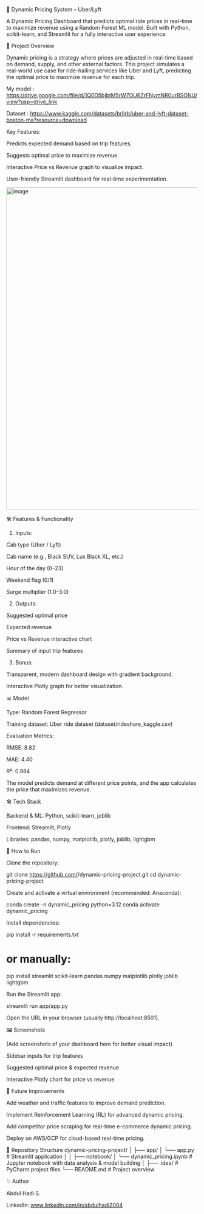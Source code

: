 🚖 Dynamic Pricing System – Uber/Lyft

A Dynamic Pricing Dashboard that predicts optimal ride prices in real-time to maximize revenue using a Random Forest ML model. Built with Python, scikit-learn, and Streamlit for a fully interactive user experience.

📌 Project Overview

Dynamic pricing is a strategy where prices are adjusted in real-time based on demand, supply, and other external factors. This project simulates a real-world use case for ride-hailing services like Uber and Lyft, predicting the optimal price to maximize revenue for each trip.

My model : https://drive.google.com/file/d/1Q0D5bjbtM5rW7OU6ZrFNymNR0urBSONU/view?usp=drive_link

Dataset : https://www.kaggle.com/datasets/brllrb/uber-and-lyft-dataset-boston-ma?resource=download

Key Features:

Predicts expected demand based on trip features.

Suggests optimal price to maximize revenue.

Interactive Price vs Revenue graph to visualize impact.

User-friendly Streamlit dashboard for real-time experimentation.

<img width="1919" height="849" alt="image" src="https://github.com/user-attachments/assets/e02d9ff4-d8bc-4189-8256-97d588bb9b39" />


🛠️ Features & Functionality
1. Inputs:

Cab type (Uber / Lyft)

Cab name (e.g., Black SUV, Lux Black XL, etc.)

Hour of the day (0–23)

Weekend flag (0/1)

Surge multiplier (1.0–3.0)

2. Outputs:

Suggested optimal price

Expected revenue

Price vs Revenue interactive chart

Summary of input trip features

3. Bonus:

Transparent, modern dashboard design with gradient background.

Interactive Plotly graph for better visualization.

📊 Model

Type: Random Forest Regressor

Training dataset: Uber ride dataset (dataset/rideshare_kaggle.csv)

Evaluation Metrics:

RMSE: 8.82

MAE: 4.40

R²: 0.984

The model predicts demand at different price points, and the app calculates the price that maximizes revenue.

🛠️ Tech Stack

Backend & ML: Python, scikit-learn, joblib

Frontend: Streamlit, Plotly

Libraries: pandas, numpy, matplotlib, plotly, joblib, lightgbm

🚀 How to Run

Clone the repository:

git clone https://github.com/<your-username>/dynamic-pricing-project.git
cd dynamic-pricing-project


Create and activate a virtual environment (recommended: Anaconda):

conda create -n dynamic_pricing python=3.12
conda activate dynamic_pricing


Install dependencies:

pip install -r requirements.txt
# or manually:
pip install streamlit scikit-learn pandas numpy matplotlib plotly joblib lightgbm


Run the Streamlit app:

streamlit run app/app.py


Open the URL in your browser (usually http://localhost:8501).

🖼️ Screenshots

(Add screenshots of your dashboard here for better visual impact)

Sidebar inputs for trip features

Suggested optimal price & expected revenue

Interactive Plotly chart for price vs revenue

🔮 Future Improvements

Add weather and traffic features to improve demand prediction.

Implement Reinforcement Learning (RL) for advanced dynamic pricing.

Add competitor price scraping for real-time e-commerce dynamic pricing.

Deploy on AWS/GCP for cloud-based real-time pricing.

📂 Repository Structure
dynamic-pricing-project/
│
├── app/
│   └── app.py                        # Streamlit application
│
│
├── notebook/
│   └── dynamic_pricing.ipynb         # Jupyter notebook with data analysis & model building
│
├── .idea/                             # PyCharm project files
└── README.md                          # Project overview


✨ Author

Abdul Hadi S. 

LinkedIn: www.linkedin.com/in/abdulhadi2004
